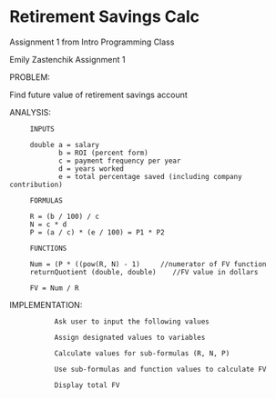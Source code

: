 # Retirement Savings Calc
Assignment 1 from Intro Programming Class 

Emily Zastenchik
Assignment 1

PROBLEM: 

Find future value of retirement savings account

ANALYSIS:

         INPUTS 
         
         double a = salary
                b = ROI (percent form)
                c = payment frequency per year
                d = years worked
                e = total percentage saved (including company contribution)
                
         FORMULAS 
         
         R = (b / 100) / c
         N = c * d
         P = (a / c) * (e / 100) = P1 * P2
         
         FUNCTIONS 
		 
         Num = (P * ((pow(R, N) - 1)     //numerator of FV function
         returnQuotient (double, double)    //FV value in dollars
		 
         FV = Num / R

IMPLEMENTATION:

               Ask user to input the following values
               
               Assign designated values to variables
               
               Calculate values for sub-formulas (R, N, P)
               
               Use sub-formulas and function values to calculate FV
               
               Display total FV
        
